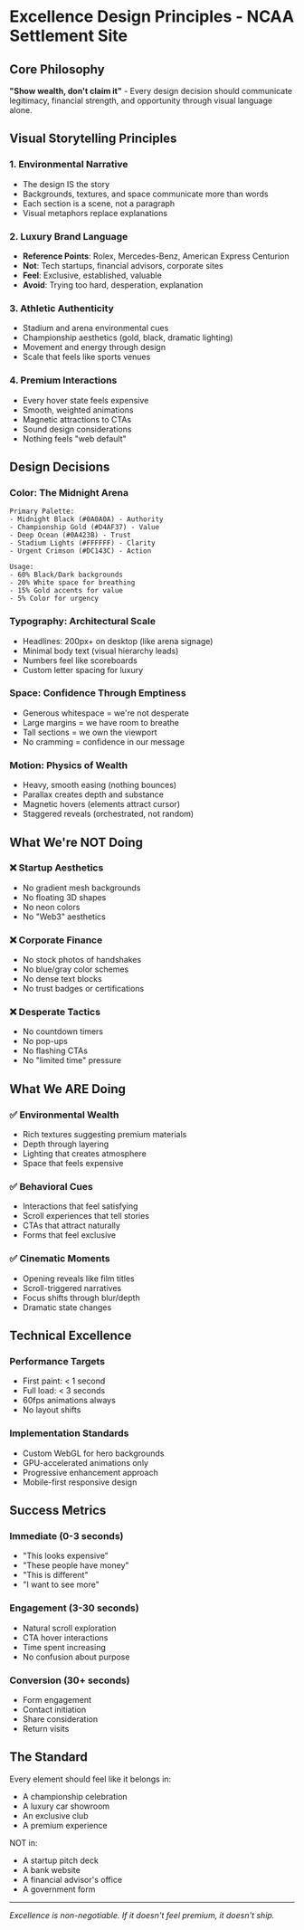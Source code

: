 # Excellence Design Principles - NCAA Settlement Site

## Core Philosophy
**"Show wealth, don't claim it"** - Every design decision should communicate legitimacy, financial strength, and opportunity through visual language alone.

## Visual Storytelling Principles

### 1. Environmental Narrative
- The design IS the story
- Backgrounds, textures, and space communicate more than words
- Each section is a scene, not a paragraph
- Visual metaphors replace explanations

### 2. Luxury Brand Language
- **Reference Points**: Rolex, Mercedes-Benz, American Express Centurion
- **Not**: Tech startups, financial advisors, corporate sites
- **Feel**: Exclusive, established, valuable
- **Avoid**: Trying too hard, desperation, explanation

### 3. Athletic Authenticity
- Stadium and arena environmental cues
- Championship aesthetics (gold, black, dramatic lighting)
- Movement and energy through design
- Scale that feels like sports venues

### 4. Premium Interactions
- Every hover state feels expensive
- Smooth, weighted animations
- Magnetic attractions to CTAs
- Sound design considerations
- Nothing feels "web default"

## Design Decisions

### Color: The Midnight Arena
```
Primary Palette:
- Midnight Black (#0A0A0A) - Authority
- Championship Gold (#D4AF37) - Value
- Deep Ocean (#0A423B) - Trust
- Stadium Lights (#FFFFFF) - Clarity
- Urgent Crimson (#DC143C) - Action

Usage:
- 60% Black/Dark backgrounds
- 20% White space for breathing
- 15% Gold accents for value
- 5% Color for urgency
```

### Typography: Architectural Scale
- Headlines: 200px+ on desktop (like arena signage)
- Minimal body text (visual hierarchy leads)
- Numbers feel like scoreboards
- Custom letter spacing for luxury

### Space: Confidence Through Emptiness
- Generous whitespace = we're not desperate
- Large margins = we have room to breathe
- Tall sections = we own the viewport
- No cramming = confidence in our message

### Motion: Physics of Wealth
- Heavy, smooth easing (nothing bounces)
- Parallax creates depth and substance
- Magnetic hovers (elements attract cursor)
- Staggered reveals (orchestrated, not random)

## What We're NOT Doing

### ❌ Startup Aesthetics
- No gradient mesh backgrounds
- No floating 3D shapes
- No neon colors
- No "Web3" aesthetics

### ❌ Corporate Finance
- No stock photos of handshakes
- No blue/gray color schemes
- No dense text blocks
- No trust badges or certifications

### ❌ Desperate Tactics
- No countdown timers
- No pop-ups
- No flashing CTAs
- No "limited time" pressure

## What We ARE Doing

### ✅ Environmental Wealth
- Rich textures suggesting premium materials
- Depth through layering
- Lighting that creates atmosphere
- Space that feels expensive

### ✅ Behavioral Cues
- Interactions that feel satisfying
- Scroll experiences that tell stories
- CTAs that attract naturally
- Forms that feel exclusive

### ✅ Cinematic Moments
- Opening reveals like film titles
- Scroll-triggered narratives
- Focus shifts through blur/depth
- Dramatic state changes

## Technical Excellence

### Performance Targets
- First paint: < 1 second
- Full load: < 3 seconds
- 60fps animations always
- No layout shifts

### Implementation Standards
- Custom WebGL for hero backgrounds
- GPU-accelerated animations only
- Progressive enhancement approach
- Mobile-first responsive design

## Success Metrics

### Immediate (0-3 seconds)
- "This looks expensive"
- "These people have money"
- "This is different"
- "I want to see more"

### Engagement (3-30 seconds)
- Natural scroll exploration
- CTA hover interactions
- Time spent increasing
- No confusion about purpose

### Conversion (30+ seconds)
- Form engagement
- Contact initiation
- Share consideration
- Return visits

## The Standard
Every element should feel like it belongs in:
- A championship celebration
- A luxury car showroom
- An exclusive club
- A premium experience

NOT in:
- A startup pitch deck
- A bank website
- A financial advisor's office
- A government form

---
*Excellence is non-negotiable. If it doesn't feel premium, it doesn't ship.*